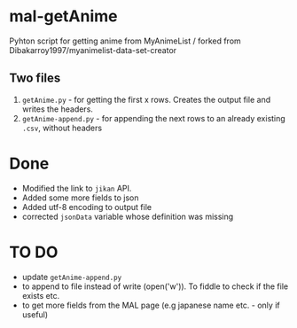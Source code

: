 # mal-getAnime
Pyhton script for getting anime from MyAnimeList / forked from Dibakarroy1997/myanimelist-data-set-creator
## Two files
1. `getAnime.py` - for getting the first x rows. Creates the output file and writes the headers.
2. `getAnime-append.py` - for appending the next rows to an already existing `.csv`, without headers

# Done
* Modified the link to `jikan` API.
* Added some more fields to json
* Added utf-8 encoding to output file
* corrected `jsonData` variable whose definition was missing

# TO DO
* update `getAnime-append.py`
* to append to file instead of write (open('w')). To fiddle to check if the file exists etc.
* to get more fields from the MAL page (e.g japanese name etc. - only if useful)
